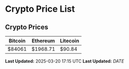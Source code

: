 # Crypto Price List

## Crypto Prices
| Bitcoin | Ethereum | Litecoin |
| ------- | -------- | -------- |
| $84061 | $1968.71 | $90.84 |
**Last Updated:** 2025-03-20 17:15 UTC
**Last Updated:** $DATE$
